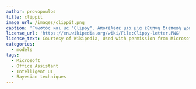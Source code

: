 ```yaml
---
author: provopoulos
title: clippit
image_url: /images/clippit.png
caption: 'Γνωστός και ως "Clippy". Αποτέλεσε μια μια έξυπνη διεπαφή χρήστη που βοήθησε τους χρήστες μέσω ενός διαδραστικού κινούμενου χαρακτήρα, ο οποίος διασυνδέθηκε με το περιεχόμενο βοήθειας του Microsoft Office. Δυστυχώς, δεν ανταποκρίθηκε στις προσδοκίες της εποχής λόγω της αδυναμίας του να "προσαρμοστεί" στις συνήθειες του χρήστη.'
license_url: 'https://en.wikipedia.org/wiki/File:Clippy-letter.PNG'
license_text: Courtesy of Wikipedia, Used with permission from Microsoft.
categories:
  - models
tags:
  - Microsoft
  - Office Assistant
  - Intelligent UI
  - Bayesian techniques
---
```


